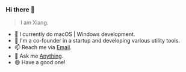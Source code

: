 ### Hi there 👋

> I am Xiang.

- 🤔 I currently do macOS | Windows development.
- 🦄️ I'm a co-founder in a startup and developing various utility tools.
- 📫 Reach me via [Email](mailto:object.xiang@gmail.com).
- 💬 Ask me [Anything](https://github.com/HsiangHo/HsiangHo/issues).
- 😄 Have a good one!

